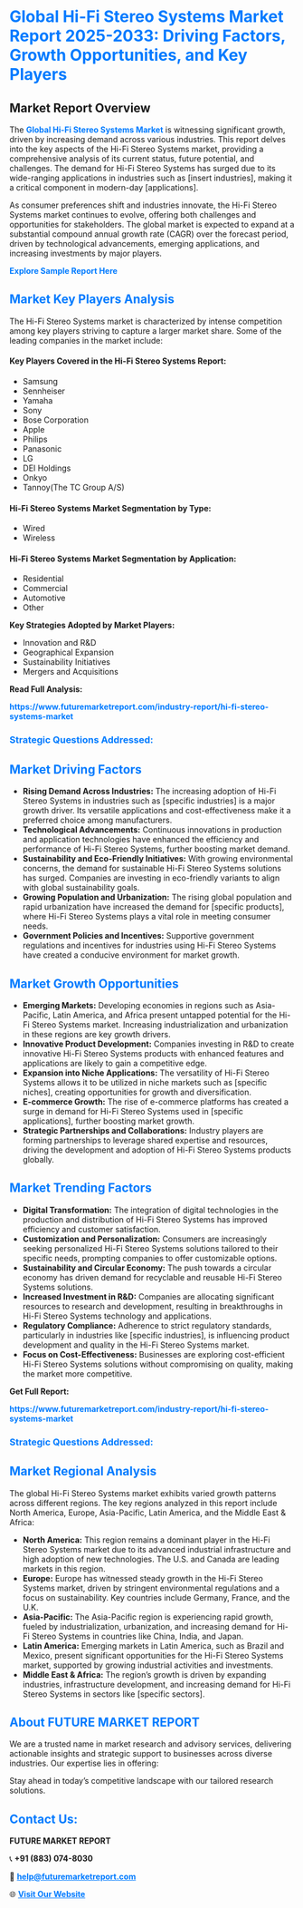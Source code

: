 <h1 style="color: #007BFF;">Global Hi-Fi Stereo Systems Market Report 2025-2033: Driving Factors, Growth Opportunities, and Key Players</h1>

<section id="overview">
<h2>Market Report Overview</h2>
<p>The <a href="https://www.futuremarketreport.com/industry-report/hi-fi-stereo-systems-market" style="color: #007BFF; text-decoration: none;"><strong>Global Hi-Fi Stereo Systems Market</strong></a> is witnessing significant growth, driven by increasing demand across various industries. This report delves into the key aspects of the Hi-Fi Stereo Systems market, providing a comprehensive analysis of its current status, future potential, and challenges. The demand for Hi-Fi Stereo Systems has surged due to its wide-ranging applications in industries such as [insert industries], making it a critical component in modern-day [applications].</p>
<p>As consumer preferences shift and industries innovate, the Hi-Fi Stereo Systems market continues to evolve, offering both challenges and opportunities for stakeholders. The global market is expected to expand at a substantial compound annual growth rate (CAGR) over the forecast period, driven by technological advancements, emerging applications, and increasing investments by major players.</p>
</section>

<section id="overview">
<p><a href="https://www.futuremarketreport.com/request-sample/reportId=82122" style="color: #007BFF; text-decoration: none;"><strong>Explore Sample Report Here</strong></a></p>
</section>

<section id="key-players">
<h2 style="color: #007BFF;">Market Key Players Analysis</h2>
<p>The Hi-Fi Stereo Systems market is characterized by intense competition among key players striving to capture a larger market share. Some of the leading companies in the market include:</p>
<h4>Key Players Covered in the Hi-Fi Stereo Systems Report:</h4>
<ul><li>Samsung</li><li>Sennheiser</li><li>Yamaha</li><li>Sony</li><li>Bose Corporation</li><li>Apple</li><li>Philips</li><li>Panasonic</li><li>LG</li><li>DEI Holdings</li><li>Onkyo</li><li>Tannoy(The TC Group A/S)</li></ul>
<h4>Hi-Fi Stereo Systems Market Segmentation by Type:</h4>
<ul><li>Wired</li><li>Wireless</li></ul>

<h4>Hi-Fi Stereo Systems Market Segmentation by Application:</h4>
<ul><li>Residential</li><li>Commercial</li><li>Automotive</li><li>Other</li></ul>
<p><strong>Key Strategies Adopted by Market Players:</strong></p>
<ul>
<li>Innovation and R&D</li>
<li>Geographical Expansion</li>
<li>Sustainability Initiatives</li>
<li>Mergers and Acquisitions</li>
</ul>
</section>

<section>
<p><strong>Read Full Analysis: </strong></p><a href="https://www.futuremarketreport.com/industry-report/hi-fi-stereo-systems-market" style="color: #007BFF; text-decoration: none;"><strong>https://www.futuremarketreport.com/industry-report/hi-fi-stereo-systems-market</strong></a>
<h3 style="color: #007BFF;">Strategic Questions Addressed:</h3>
</section>

<section id="driving-factors">
<h2 style="color: #007BFF;">Market Driving Factors</h2>
<ul>
<li><strong>Rising Demand Across Industries:</strong> The increasing adoption of Hi-Fi Stereo Systems in industries such as [specific industries] is a major growth driver. Its versatile applications and cost-effectiveness make it a preferred choice among manufacturers.</li>
<li><strong>Technological Advancements:</strong> Continuous innovations in production and application technologies have enhanced the efficiency and performance of Hi-Fi Stereo Systems, further boosting market demand.</li>
<li><strong>Sustainability and Eco-Friendly Initiatives:</strong> With growing environmental concerns, the demand for sustainable Hi-Fi Stereo Systems solutions has surged. Companies are investing in eco-friendly variants to align with global sustainability goals.</li>
<li><strong>Growing Population and Urbanization:</strong> The rising global population and rapid urbanization have increased the demand for [specific products], where Hi-Fi Stereo Systems plays a vital role in meeting consumer needs.</li>
<li><strong>Government Policies and Incentives:</strong> Supportive government regulations and incentives for industries using Hi-Fi Stereo Systems have created a conducive environment for market growth.</li>
</ul>
</section>

<section id="growth-opportunities">
<h2 style="color: #007BFF;">Market Growth Opportunities</h2>
<ul>
<li><strong>Emerging Markets:</strong> Developing economies in regions such as Asia-Pacific, Latin America, and Africa present untapped potential for the Hi-Fi Stereo Systems market. Increasing industrialization and urbanization in these regions are key growth drivers.</li>
<li><strong>Innovative Product Development:</strong> Companies investing in R&D to create innovative Hi-Fi Stereo Systems products with enhanced features and applications are likely to gain a competitive edge.</li>
<li><strong>Expansion into Niche Applications:</strong> The versatility of Hi-Fi Stereo Systems allows it to be utilized in niche markets such as [specific niches], creating opportunities for growth and diversification.</li>
<li><strong>E-commerce Growth:</strong> The rise of e-commerce platforms has created a surge in demand for Hi-Fi Stereo Systems used in [specific applications], further boosting market growth.</li>
<li><strong>Strategic Partnerships and Collaborations:</strong> Industry players are forming partnerships to leverage shared expertise and resources, driving the development and adoption of Hi-Fi Stereo Systems products globally.</li>
</ul>
</section>

<section id="trending-factors">
<h2 style="color: #007BFF;">Market Trending Factors</h2>
<ul>
<li><strong>Digital Transformation:</strong> The integration of digital technologies in the production and distribution of Hi-Fi Stereo Systems has improved efficiency and customer satisfaction.</li>
<li><strong>Customization and Personalization:</strong> Consumers are increasingly seeking personalized Hi-Fi Stereo Systems solutions tailored to their specific needs, prompting companies to offer customizable options.</li>
<li><strong>Sustainability and Circular Economy:</strong> The push towards a circular economy has driven demand for recyclable and reusable Hi-Fi Stereo Systems solutions.</li>
<li><strong>Increased Investment in R&D:</strong> Companies are allocating significant resources to research and development, resulting in breakthroughs in Hi-Fi Stereo Systems technology and applications.</li>
<li><strong>Regulatory Compliance:</strong> Adherence to strict regulatory standards, particularly in industries like [specific industries], is influencing product development and quality in the Hi-Fi Stereo Systems market.</li>
<li><strong>Focus on Cost-Effectiveness:</strong> Businesses are exploring cost-efficient Hi-Fi Stereo Systems solutions without compromising on quality, making the market more competitive.</li>
</ul>
</section>

<section>
<p><strong>Get Full Report: </strong></p><a href="https://www.futuremarketreport.com/industry-report/hi-fi-stereo-systems-market" style="color: #007BFF; text-decoration: none;"><strong>https://www.futuremarketreport.com/industry-report/hi-fi-stereo-systems-market</strong></a>
<h3 style="color: #007BFF;">Strategic Questions Addressed:</h3>
</section>


<section id="regional-analysis">
<h2 style="color: #007BFF;">Market Regional Analysis</h2>
<p>The global Hi-Fi Stereo Systems market exhibits varied growth patterns across different regions. The key regions analyzed in this report include North America, Europe, Asia-Pacific, Latin America, and the Middle East & Africa:</p>
<ul>
<li><strong>North America:</strong> This region remains a dominant player in the Hi-Fi Stereo Systems market due to its advanced industrial infrastructure and high adoption of new technologies. The U.S. and Canada are leading markets in this region.</li>
<li><strong>Europe:</strong> Europe has witnessed steady growth in the Hi-Fi Stereo Systems market, driven by stringent environmental regulations and a focus on sustainability. Key countries include Germany, France, and the U.K.</li>
<li><strong>Asia-Pacific:</strong> The Asia-Pacific region is experiencing rapid growth, fueled by industrialization, urbanization, and increasing demand for Hi-Fi Stereo Systems in countries like China, India, and Japan.</li>
<li><strong>Latin America:</strong> Emerging markets in Latin America, such as Brazil and Mexico, present significant opportunities for the Hi-Fi Stereo Systems market, supported by growing industrial activities and investments.</li>
<li><strong>Middle East & Africa:</strong> The region’s growth is driven by expanding industries, infrastructure development, and increasing demand for Hi-Fi Stereo Systems in sectors like [specific sectors].</li>
</ul>
</section>

<footer>
<h2 style="color: #007BFF;">About FUTURE MARKET REPORT</h2>
<p>We are a trusted name in market research and advisory services, delivering actionable insights and strategic support to businesses across diverse industries. Our expertise lies in offering:</p>

<p>Stay ahead in today’s competitive landscape with our tailored research solutions.</p>

<h2 style="color: #007BFF;">Contact Us:</h2>
<p><strong>FUTURE MARKET REPORT</strong></p>
<p>📞 <strong>+91 (883) 074-8030</strong></p>
<p>📧 <strong><a href="mailto:help@futuremarketreport.com" style="color: #007BFF;">help@futuremarketreport.com</a></strong></p>
<p>🌐 <strong><a href="https://www.futuremarketreport.com/" style="color: #007BFF;">Visit Our Website</a></strong></p>
</footer>